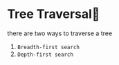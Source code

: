 # Tree Traversal🌳

there are two ways to traverse a tree

1. `Breadth-first search`
2. `Depth-first search`
